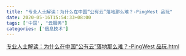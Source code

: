 ```yaml
---
title: "专业人士解读：为什么在中国“公有云”落地那么难？-PingWest 品玩"
date: 2020-05-16T15:54:33+08:00
tags: ['中国', "云服务"]
categories: ['信息技术']
---
```


[专业人士解读：为什么在中国“公有云”落地那么难？-PingWest 品玩.html](/science/专业人士解读：为什么在中国“公有云”落地那么难？-PingWest%20品玩.html)
